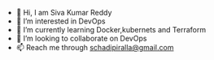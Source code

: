 - 👋 Hi, I am Siva Kumar Reddy
- 👀 I’m interested in DevOps 
- 🌱 I’m currently learning Docker,kubernets and Terraform
- 💞️ I’m looking to collaborate on DevOps 
- 📫 Reach me through schadipiralla@gmail.com

<!---
chadipiralla2428/chadipiralla2428 is a ✨ special ✨ repository because its `README.md` (this file) appears on your GitHub profile.
You can click the Preview link to take a look at your changes.
--->
